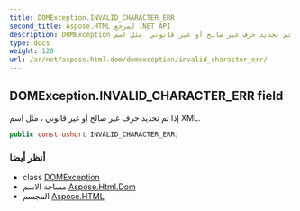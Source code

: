 ```yaml
---
title: DOMException.INVALID_CHARACTER_ERR
second_title: Aspose.HTML لمرجع .NET API
description: DOMException مجال. إذا تم تحديد حرف غير صالح أو غير قانوني  مثل اسم XML.
type: docs
weight: 120
url: /ar/net/aspose.html.dom/domexception/invalid_character_err/
---
```

## DOMException.INVALID_CHARACTER_ERR field

إذا تم تحديد حرف غير صالح أو غير قانوني ، مثل اسم XML.

```csharp
public const ushort INVALID_CHARACTER_ERR;
```

### أنظر أيضا

* class [DOMException](../)
* مساحة الاسم [Aspose.Html.Dom](../../domexception/)
* المجسم [Aspose.HTML](../../../)


